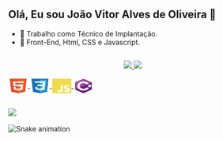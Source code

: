 ## Olá, Eu sou João Vitor Alves de Oliveira 👻

 - 🚀 Trabalho como Técnico de Implantação.
 - 🚀 Front-End, Html, CSS e Javascript.

##

<div align="center">
  <a href="https://github.com/JoaoVitorAlves">
  <img height="180em" src="https://github-readme-stats.vercel.app/api?username=JoaoVitorAlves&show_icons=true&theme=dark&include_all_commits=true&count_private=false"/>
  <img height="180em" src="https://github-readme-stats.vercel.app/api/top-langs/?username=JoaoVitorAlves&layout=compact&langs_count=4&theme=dark"/>
</div>
<div style="display: inline_block"><br>
  <img align="center" alt="Joao-HTML" height="30" width="40" src="https://raw.githubusercontent.com/devicons/devicon/master/icons/html5/html5-original.svg">
  <img align="center" alt="Joao-CSS" height="30" width="40" src="https://raw.githubusercontent.com/devicons/devicon/master/icons/css3/css3-original.svg">
  <img align="center" alt="Joao-Js" height="30" width="40" src="https://raw.githubusercontent.com/devicons/devicon/master/icons/javascript/javascript-plain.svg">
  <img align="center" alt="Joao-Csharp" height="30" width="40" src="https://raw.githubusercontent.com/devicons/devicon/master/icons/csharp/csharp-original.svg">
</div>

##
 
 <div>
   <a href="https://www.linkedin.com/in/joão-vitor-alves-de-oliveira-47233b190/" target="_blank"><img src="https://img.shields.io/badge/-LinkedIn-%230077B5?style=for-the-badge&logo=linkedin&logoColor=white" target="_blank"></a> 
 
![Snake animation](https://github.com/JoaoVitorAlves/JoaoVitorAlves/blob/output/github-contribution-grid-snake.svg)
 </div>
